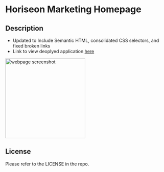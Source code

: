# Horiseon Marketing Homepage

## Description

* Updated to Include Semantic HTML, consolidated CSS selectors, and fixed broken links
* Link to view deoplyed application [here](https://mmhilbert.github.io/module-1-challenge/#social-media-marketing)



<img src="./assets/images/screenshot-module-1-challenge.png" alt="webpage screenshot" width="250px" height="auto">


## License

Please refer to the LICENSE in the repo.
